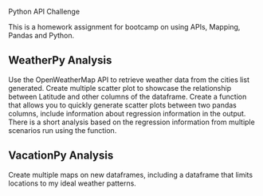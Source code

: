 Python API Challenge

This is a homework assignment for bootcamp on using APIs, Mapping, Pandas and Python. 


## WeatherPy Analysis

Use the OpenWeatherMap API to retrieve weather data from the cities list generated.
Create multiple scatter plot to showcase the relationship between Latitude and other columns of the dataframe. 
Create a function that allows you to quickly generate scatter plots between two pandas columns, include information about regression
information in the output. There is a short analysis based on the regression information from multiple scenarios run using the function.

## VacationPy Analysis

Create multiple maps on new dataframes, including a dataframe that limits locations to my ideal weather patterns. 

